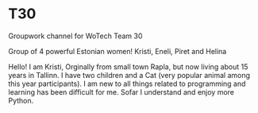 # T30
Groupwork channel for WoTech Team 30

Group of 4 powerful Estonian women!
Kristi, Eneli, Piret and Helina

Hello! I am Kristi, Orginally from small town Rapla, but now living about 15 years in Tallinn. I have two children and a Cat (very popular animal among this year participants). I am new to all things related to programming and learning has been difficult for me. Sofar I understand and enjoy more Python. 
